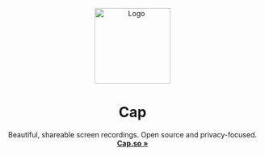 <p align="center">
  <p align="center">
   <img width="150" height="150" src="https://github.com/cap-so/cap/blob/main/app-icon.png" alt="Logo">
  </p>
	<h1 align="center"><b>Cap</b></h1>
	<p align="center">
		Beautiful, shareable screen recordings. Open source and privacy-focused.
    <br />
    <a href="https://cap.so"><strong>Cap.so »</strong></a>
  </p>
</p>
